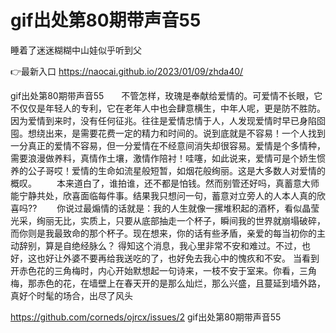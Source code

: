 # gif出处第80期带声音55
睡着了迷迷糊糊中山娃似乎听到父

👉最新入口 https://naocai.github.io/2023/01/09/zhda40/

gif出处第80期带声音55　　不管怎样，玫瑰是奉献给爱情的。可爱情不长眼，它不仅仅是年轻人的专利，它在老年人中也会肆意横生，中年人呢，更是防不胜防。因为爱情到来时，没有任何征兆。往往是爱情忠情于人，人发现爱情时早已身陷囵囤。想绕出来，是需要花费一定的精力和时间的。说到底就是不容易！一个人找到一分真正的爱情不容易，但一分爱情在不经意间消失却很容易。爱情是个多情种，需要浪漫做养料，真情作土壤，激情作陪衬！哇噻，如此说来，爱情可是个娇生惯养的公子哥哎！爱情的生命如流星般短暂，如烟花般绚丽。这是大多数人对爱情的概叹。
　　本来道白了，谁拍谁，还不都是怕钱。然而别管还好吗，真蓄意大师能宁静共处，欣喜面临每件事。结果我只想问一句，蓄意对立旁人的人本人真的欣喜吗??
　　你说过最煽情的话就是：我的人生就像一摞堆积起的酒杯，看似晶莹光采，绚丽无比，实质上，只要从底部抽走一个杯子，瞬间我的世界就崩塌破碎，而你则是我最致命的那个杯子。现在想来，你的话有些矛盾，亲爱的每当初你的主动辞别，算是自绝经脉么？
得知这个消息，我心里非常不安和难过。不过，也好，这也好让外婆不要再给我送吃的了，也好免去我心中的愧疚和不安。
当看到开赤色花的三角梅时，内心开始默想起一句诗来，一枝不安于室来。你看，三角梅，那赤色的花，在墙壁上在春天开的是那么灿烂，那么兴盛，且蔓延到墙外路，真好个时髦的场合，出尽了风头

https://github.com/corneds/ojrcx/issues/2
gif出处第80期带声音55
